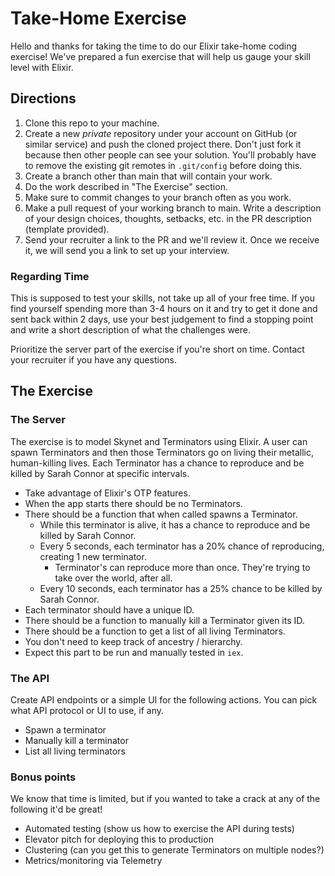 # Take-Home Exercise

Hello and thanks for taking the time to do our Elixir take-home coding exercise! We've prepared a fun exercise that will help us gauge your skill level with Elixir.

## Directions

1. Clone this repo to your machine.
2. Create a new _private_ repository under your account on GitHub (or similar service) and push the cloned project there. Don't just fork it because then other people can see your solution. You'll probably have to remove the existing git remotes in `.git/config` before doing this.
3. Create a branch other than main that will contain your work.
4. Do the work described in "The Exercise" section.
5. Make sure to commit changes to your branch often as you work.
5. Make a pull request of your working branch to main. Write a description of your design choices, thoughts, setbacks, etc. in the PR description (template provided).
6. Send your recruiter a link to the PR and we'll review it. Once we receive it, we will send you a link to set up your interview.

### Regarding Time

This is supposed to test your skills, not take up all of your free time. If you find yourself spending more than 3-4 hours on it and try to get it done and sent back within 2 days, use your best judgement to find a stopping point and write a short description of what the challenges were.

Prioritize the server part of the exercise if you're short on time. Contact your recruiter if you have any questions.

## The Exercise

### The Server

The exercise is to model Skynet and Terminators using Elixir. A user can spawn Terminators and then those Terminators go on living their metallic, human-killing lives. Each Terminator has a chance to reproduce and be killed by Sarah Connor at specific intervals.

- Take advantage of Elixir's OTP features.
- When the app starts there should be no Terminators.
- There should be a function that when called spawns a Terminator.
  - While this terminator is alive, it has a chance to reproduce and be killed by Sarah Connor.
  - Every 5 seconds, each terminator has a 20% chance of reproducing, creating 1 new terminator.
    - Terminator's can reproduce more than once. They're trying to take over the world, after all.
  - Every 10 seconds, each terminator has a 25% chance to be killed by Sarah Connor.
- Each terminator should have a unique ID.
- There should be a function to manually kill a Terminator given its ID.
- There should be a function to get a list of all living Terminators.
- You don't need to keep track of ancestry / hierarchy.
- Expect this part to be run and manually tested in `iex`.

### The API

Create API endpoints or a simple UI for the following actions. You can pick what API protocol or UI to use, if any.

- Spawn a terminator
- Manually kill a terminator
- List all living terminators

### Bonus points

We know that time is limited, but if you wanted to take a crack at any of the following it'd be great!

* Automated testing (show us how to exercise the API during tests)
* Elevator pitch for deploying this to production
* Clustering (can you get this to generate Terminators on multiple nodes?)
* Metrics/monitoring via Telemetry

